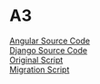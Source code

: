 # A3
[Angular Source Code](https://github.com/cps847-group6/A3/tree/master/src)<br/>
[Django Source Code](https://github.com/cps847-group6/A3/tree/pt2/mysite) <br />
[Original Script](https://github.com/cps847-group6/A3/blob/pt2/mysite/polls/migrations/0001_initial.py) <br />
[Migration Script](https://github.com/cps847-group6/A3/blob/pt2/mysite/polls/migrations/0002_question_owner_id.py) <br />

